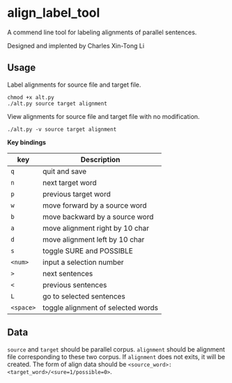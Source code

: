 # align_label_tool

A commend line tool for labeling alignments of parallel sentences.

Designed and implented by Charles Xin-Tong Li

## Usage

Label alignments for source file and target file.

```shell
chmod +x alt.py
./alt.py source target alignment
```

View alignments for source file and target file with no modification.

```shell
./alt.py -v source target alignment
```

**Key bindings**

| key       | Description                        |
| --------- | ---------------------------------- |
| `q`       | quit and save                      |
| `n`       | next target word                   |
| `p`       | previous target word               |
| `w`       | move forward by a source word      |
| `b`       | move backward by a source word     |
| `a`       | move alignment right by 10 char    |
| `d`       | move alignment left by 10 char     |
| `s`       | toggle SURE and POSSIBLE           |
| `<num>`   | input a selection number           |
| `>`       | next sentences                     |
| `<`       | previous sentences                 |
| `L`       | go to selected sentences           |
| `<space>` | toggle alignment of selected words |

## Data

`source` and `target` should be parallel corpus. `alignment` should be alignment file corresponding to these two corpus. If `alignment` does not exits, it will be created. The form of align data should be `<source_word>:<target_word>/<sure=1/possible=0>`.
